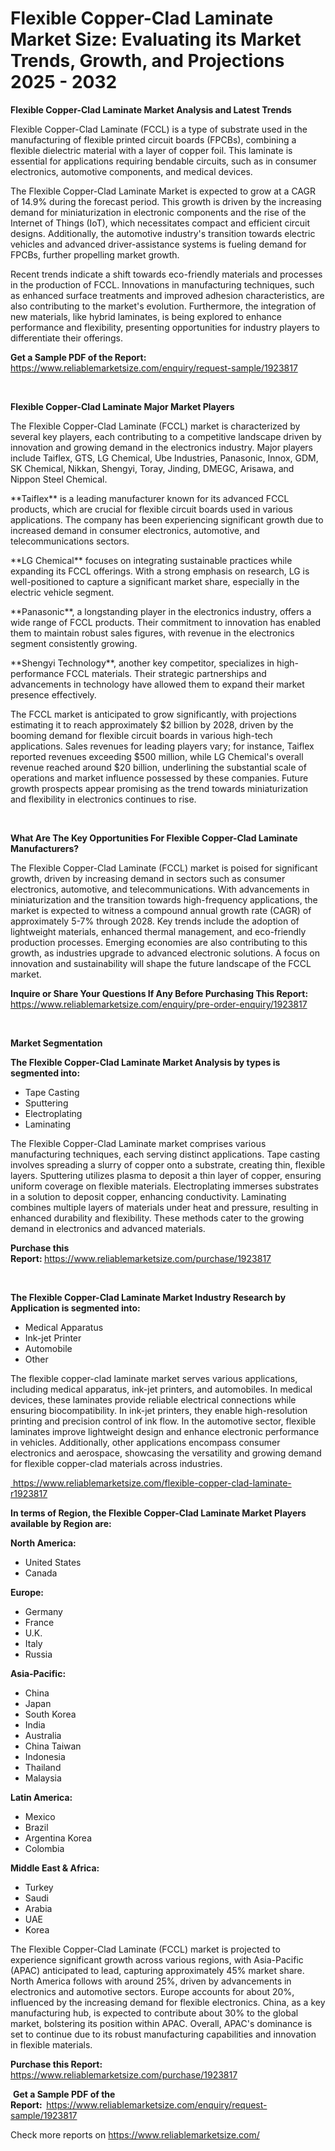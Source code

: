 <p><h1>Flexible Copper-Clad Laminate Market Size: Evaluating its Market Trends, Growth, and Projections 2025 - 2032</h1></p><p><strong>Flexible Copper-Clad Laminate Market Analysis and Latest Trends</strong></p>
<p><p>Flexible Copper-Clad Laminate (FCCL) is a type of substrate used in the manufacturing of flexible printed circuit boards (FPCBs), combining a flexible dielectric material with a layer of copper foil. This laminate is essential for applications requiring bendable circuits, such as in consumer electronics, automotive components, and medical devices.</p><p>The Flexible Copper-Clad Laminate Market is expected to grow at a CAGR of 14.9% during the forecast period. This growth is driven by the increasing demand for miniaturization in electronic components and the rise of the Internet of Things (IoT), which necessitates compact and efficient circuit designs. Additionally, the automotive industry's transition towards electric vehicles and advanced driver-assistance systems is fueling demand for FPCBs, further propelling market growth.</p><p>Recent trends indicate a shift towards eco-friendly materials and processes in the production of FCCL. Innovations in manufacturing techniques, such as enhanced surface treatments and improved adhesion characteristics, are also contributing to the market's evolution. Furthermore, the integration of new materials, like hybrid laminates, is being explored to enhance performance and flexibility, presenting opportunities for industry players to differentiate their offerings.</p></p>
<p><strong>Get a Sample PDF of the Report:&nbsp;</strong> <a href="https://www.reliablemarketsize.com/enquiry/request-sample/1923817?utm_campaign=1836&utm_medium=2&utm_source=Github&utm_content=ia&utm_term=14012025&utm_id=flexible-copper-clad-laminate">https://www.reliablemarketsize.com/enquiry/request-sample/1923817</a></p>
<p>&nbsp;</p>
<p><strong>Flexible Copper-Clad Laminate Major Market Players</strong></p>
<p><p>The Flexible Copper-Clad Laminate (FCCL) market is characterized by several key players, each contributing to a competitive landscape driven by innovation and growing demand in the electronics industry. Major players include Taiflex, GTS, LG Chemical, Ube Industries, Panasonic, Innox, GDM, SK Chemical, Nikkan, Shengyi, Toray, Jinding, DMEGC, Arisawa, and Nippon Steel Chemical.</p><p>**Taiflex** is a leading manufacturer known for its advanced FCCL products, which are crucial for flexible circuit boards used in various applications. The company has been experiencing significant growth due to increased demand in consumer electronics, automotive, and telecommunications sectors.</p><p>**LG Chemical** focuses on integrating sustainable practices while expanding its FCCL offerings. With a strong emphasis on research, LG is well-positioned to capture a significant market share, especially in the electric vehicle segment.</p><p>**Panasonic**, a longstanding player in the electronics industry, offers a wide range of FCCL products. Their commitment to innovation has enabled them to maintain robust sales figures, with revenue in the electronics segment consistently growing.</p><p>**Shengyi Technology**, another key competitor, specializes in high-performance FCCL materials. Their strategic partnerships and advancements in technology have allowed them to expand their market presence effectively.</p><p>The FCCL market is anticipated to grow significantly, with projections estimating it to reach approximately $2 billion by 2028, driven by the booming demand for flexible circuit boards in various high-tech applications. Sales revenues for leading players vary; for instance, Taiflex reported revenues exceeding $500 million, while LG Chemical's overall revenue reached around $20 billion, underlining the substantial scale of operations and market influence possessed by these companies. Future growth prospects appear promising as the trend towards miniaturization and flexibility in electronics continues to rise.</p></p>
<p>&nbsp;</p>
<p><strong>What Are The Key Opportunities For Flexible Copper-Clad Laminate Manufacturers?</strong></p>
<p><p>The Flexible Copper-Clad Laminate (FCCL) market is poised for significant growth, driven by increasing demand in sectors such as consumer electronics, automotive, and telecommunications. With advancements in miniaturization and the transition towards high-frequency applications, the market is expected to witness a compound annual growth rate (CAGR) of approximately 5-7% through 2028. Key trends include the adoption of lightweight materials, enhanced thermal management, and eco-friendly production processes. Emerging economies are also contributing to this growth, as industries upgrade to advanced electronic solutions. A focus on innovation and sustainability will shape the future landscape of the FCCL market.</p></p>
<p><strong>Inquire or Share Your Questions If Any Before Purchasing This Report:</strong> <a href="https://www.reliablemarketsize.com/enquiry/pre-order-enquiry/1923817?utm_campaign=1836&utm_medium=2&utm_source=Github&utm_content=ia&utm_term=14012025&utm_id=flexible-copper-clad-laminate">https://www.reliablemarketsize.com/enquiry/pre-order-enquiry/1923817</a></p>
<p>&nbsp;</p>
<p><strong>Market Segmentation</strong></p>
<p><strong>The Flexible Copper-Clad Laminate Market Analysis by types is segmented into:</strong></p>
<p><ul><li>Tape Casting</li><li>Sputtering</li><li>Electroplating</li><li>Laminating</li></ul></p>
<p><p>The Flexible Copper-Clad Laminate market comprises various manufacturing techniques, each serving distinct applications. Tape casting involves spreading a slurry of copper onto a substrate, creating thin, flexible layers. Sputtering utilizes plasma to deposit a thin layer of copper, ensuring uniform coverage on flexible materials. Electroplating immerses substrates in a solution to deposit copper, enhancing conductivity. Laminating combines multiple layers of materials under heat and pressure, resulting in enhanced durability and flexibility. These methods cater to the growing demand in electronics and advanced materials.</p></p>
<p><strong>Purchase this Report:&nbsp;</strong><a href="https://www.reliablemarketsize.com/purchase/1923817?utm_campaign=1836&utm_medium=2&utm_source=Github&utm_content=ia&utm_term=14012025&utm_id=flexible-copper-clad-laminate">https://www.reliablemarketsize.com/purchase/1923817</a></p>
<p>&nbsp;</p>
<p><strong>The Flexible Copper-Clad Laminate Market Industry Research by Application is segmented into:</strong></p>
<p><ul><li>Medical Apparatus</li><li>Ink-jet Printer</li><li>Automobile</li><li>Other</li></ul></p>
<p><p>The flexible copper-clad laminate market serves various applications, including medical apparatus, ink-jet printers, and automobiles. In medical devices, these laminates provide reliable electrical connections while ensuring biocompatibility. In ink-jet printers, they enable high-resolution printing and precision control of ink flow. In the automotive sector, flexible laminates improve lightweight design and enhance electronic performance in vehicles. Additionally, other applications encompass consumer electronics and aerospace, showcasing the versatility and growing demand for flexible copper-clad materials across industries.</p></p>
<p><a href="https://www.reliablemarketsize.com/flexible-copper-clad-laminate-r1923817?utm_campaign=1836&utm_medium=2&utm_source=Github&utm_content=ia&utm_term=14012025&utm_id=flexible-copper-clad-laminate">&nbsp;https://www.reliablemarketsize.com/flexible-copper-clad-laminate-r1923817</a></p>
<p><strong>In terms of Region, the Flexible Copper-Clad Laminate Market Players available by Region are:</strong></p>
<p>
    <p> <strong> North America: </strong>
        <ul>
            <li>United States</li>
            <li>Canada</li>
        </ul>
        </p> 
    <p> <strong> Europe: </strong>
        <ul>
            <li>Germany</li>
            <li>France</li>
            <li>U.K.</li>
            <li>Italy</li>
            <li>Russia</li>
        </ul>
        </p> 
    <p> <strong> Asia-Pacific: </strong>
        <ul>
            <li>China</li>
            <li>Japan</li>
            <li>South Korea</li>
            <li>India</li>
            <li>Australia</li>
            <li>China Taiwan</li>
            <li>Indonesia</li>
            <li>Thailand</li>
            <li>Malaysia</li>
        </ul>
        </p> 
    <p> <strong> Latin America: </strong>
        <ul>
            <li>Mexico</li>
            <li>Brazil</li>
            <li>Argentina Korea</li>
            <li>Colombia</li>
        </ul>
        </p> 
    <p> <strong> Middle East & Africa: </strong>
        <ul>
            <li>Turkey</li>
            <li>Saudi</li>
            <li>Arabia</li>
            <li>UAE</li>
            <li>Korea</li>
        </ul>
    </p>
    </p>
<p><p>The Flexible Copper-Clad Laminate (FCCL) market is projected to experience significant growth across various regions, with Asia-Pacific (APAC) anticipated to lead, capturing approximately 45% market share. North America follows with around 25%, driven by advancements in electronics and automotive sectors. Europe accounts for about 20%, influenced by the increasing demand for flexible electronics. China, as a key manufacturing hub, is expected to contribute about 30% to the global market, bolstering its position within APAC. Overall, APAC's dominance is set to continue due to its robust manufacturing capabilities and innovation in flexible materials.</p></p>
<p><strong>Purchase this Report: </strong><a href="https://www.reliablemarketsize.com/purchase/1923817?utm_campaign=1836&utm_medium=2&utm_source=Github&utm_content=ia&utm_term=14012025&utm_id=flexible-copper-clad-laminate">https://www.reliablemarketsize.com/purchase/1923817</a></p>
<p>&nbsp;<strong>Get a Sample PDF of the Report:&nbsp;&nbsp;</strong><a href="https://www.reliablemarketsize.com/enquiry/request-sample/1923817?utm_campaign=1836&utm_medium=2&utm_source=Github&utm_content=ia&utm_term=14012025&utm_id=flexible-copper-clad-laminate">https://www.reliablemarketsize.com/enquiry/request-sample/1923817</a></p>
<p><strong></strong></p>
<p>Check more reports on <a href="https://www.reliablemarketsize.com/?utm_campaign=1836&utm_medium=2&utm_source=Github&utm_content=ia&utm_term=14012025&utm_id=flexible-copper-clad-laminate">https://www.reliablemarketsize.com/</a></p>